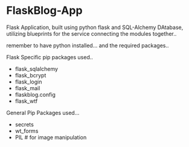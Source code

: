# FlaskBlog-App

Flask Application, built using python flask and SQL-Alchemy DAtabase, utilizing blueprints for the service connecting the modules together.. 

remember to have python installed... and the required packages.. 

Flask Specific pip packages used.. 
- flask_sqlalchemy
- flask_bcrypt
- flask_login
- flask_mail 
- flaskblog.config
- flask_wtf

General Pip Packages used... 
- secrets
- wt_forms
- PIL # for image manipulation


